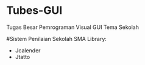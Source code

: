 # Tubes-GUI
Tugas Besar Pemrograman Visual GUI Tema Sekolah

#Sistem Penilaian Sekolah SMA
Library:
- Jcalender
- Jtatto
